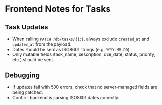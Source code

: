 # Frontend Notes for Tasks

## Task Updates
- When calling `PATCH /db/tasks/{id}`, always exclude `created_at` and `updated_at` from the payload.
- Dates should be sent as ISO8601 strings (e.g. `YYYY-MM-DD`).
- Only mutable fields (task_name, description, due_date, status, priority, etc.) should be sent.

## Debugging
- If updates fail with 500 errors, check that no server-managed fields are being patched.
- Confirm backend is parsing ISO8601 dates correctly.
